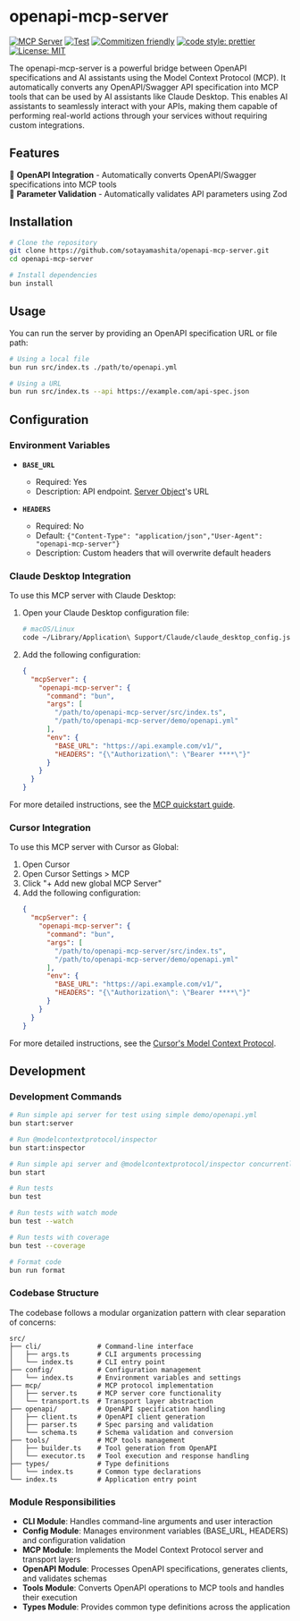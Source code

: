 # openapi-mcp-server

[![MCP Server](https://badge.mcpx.dev?type=server "MCP Server")](https://modelcontextprotocol.io/introduction) [![Test](https://github.com/sotayamashita/openapi-mcp-server/actions/workflows/test.yml/badge.svg)](https://github.com/sotayamashita/openapi-mcp-server/actions/workflows/test.yml) [![Commitizen friendly](https://img.shields.io/badge/commitizen-friendly-brightgreen.svg)](http://commitizen.github.io/cz-cli/) [![code style: prettier](https://img.shields.io/badge/code_style-prettier-ff69b4.svg)](https://github.com/prettier/prettier) [![License: MIT](https://img.shields.io/badge/License-MIT-yellow.svg)](https://opensource.org/licenses/MIT)

The openapi-mcp-server is a powerful bridge between OpenAPI specifications and AI assistants using the Model Context Protocol (MCP). It automatically converts any OpenAPI/Swagger API specification into MCP tools that can be used by AI assistants like Claude Desktop. This enables AI assistants to seamlessly interact with your APIs, making them capable of performing real-world actions through your services without requiring custom integrations.

## Features

🔌 **OpenAPI Integration** - Automatically converts OpenAPI/Swagger specifications into MCP tools  
🧩 **Parameter Validation** - Automatically validates API parameters using Zod

## Installation

```bash
# Clone the repository
git clone https://github.com/sotayamashita/openapi-mcp-server.git
cd openapi-mcp-server

# Install dependencies
bun install
```

## Usage

You can run the server by providing an OpenAPI specification URL or file path:

```bash
# Using a local file
bun run src/index.ts ./path/to/openapi.yml

# Using a URL
bun run src/index.ts --api https://example.com/api-spec.json
```

## Configuration

### Environment Variables

- **`BASE_URL`**

  - Required: Yes
  - Description: API endpoint. [Server Object](https://swagger.io/specification#server-object)'s URL

- **`HEADERS`**
  - Required: No
  - Default: `{"Content-Type": "application/json","User-Agent": "openapi-mcp-server"}`
  - Description: Custom headers that will overwrite default headers

### Claude Desktop Integration

To use this MCP server with Claude Desktop:

1. Open your Claude Desktop configuration file:

   ```bash
   # macOS/Linux
   code ~/Library/Application\ Support/Claude/claude_desktop_config.json
   ```

2. Add the following configuration:
   ```json
   {
     "mcpServer": {
       "openapi-mcp-server": {
         "command": "bun",
         "args": [
           "/path/to/openapi-mcp-server/src/index.ts",
           "/path/to/openapi-mcp-server/demo/openapi.yml"
         ],
         "env": {
           "BASE_URL": "https://api.example.com/v1/",
           "HEADERS": "{\"Authorization\": \"Bearer ****\"}"
         }
       }
     }
   }
   ```

For more detailed instructions, see the [MCP quickstart guide](https://modelcontextprotocol.io/quickstart/user).

### Cursor Integration

To use this MCP server with Cursor as Global:

1. Open Cursor
2. Open Cursor Settings > MCP
3. Click "+ Add new global MCP Server"
4. Add the following configuration:
   ```json
   {
     "mcpServer": {
       "openapi-mcp-server": {
         "command": "bun",
         "args": [
           "/path/to/openapi-mcp-server/src/index.ts",
           "/path/to/openapi-mcp-server/demo/openapi.yml"
         ],
         "env": {
           "BASE_URL": "https://api.example.com/v1/",
           "HEADERS": "{\"Authorization\": \"Bearer ****\"}"
         }
       }
     }
   }
   ```

For more detailed instructions, see the [Cursor's Model Context Protocol](https://docs.cursor.com/context/model-context-protocol#mcp-resources).

## Development

### Development Commands

```bash
# Run simple api server for test using simple demo/openapi.yml
bun start:server

# Run @modelcontextprotocol/inspector
bun start:inspector

# Run simple api server and @modelcontextprotocol/inspector concurrently
bun start

# Run tests
bun test

# Run tests with watch mode
bun test --watch

# Run tests with coverage
bun test --coverage

# Format code
bun run format
```

### Codebase Structure

The codebase follows a modular organization pattern with clear separation of concerns:

```
src/
├── cli/              # Command-line interface
│   ├── args.ts       # CLI arguments processing
│   └── index.ts      # CLI entry point
├── config/           # Configuration management
│   └── index.ts      # Environment variables and settings
├── mcp/              # MCP protocol implementation
│   ├── server.ts     # MCP server core functionality
│   └── transport.ts  # Transport layer abstraction
├── openapi/          # OpenAPI specification handling
│   ├── client.ts     # OpenAPI client generation
│   ├── parser.ts     # Spec parsing and validation
│   └── schema.ts     # Schema validation and conversion
├── tools/            # MCP tools management
│   ├── builder.ts    # Tool generation from OpenAPI
│   └── executor.ts   # Tool execution and response handling
├── types/            # Type definitions
│   └── index.ts      # Common type declarations
└── index.ts          # Application entry point
```

### Module Responsibilities

- **CLI Module**: Handles command-line arguments and user interaction
- **Config Module**: Manages environment variables (BASE_URL, HEADERS) and configuration validation
- **MCP Module**: Implements the Model Context Protocol server and transport layers
- **OpenAPI Module**: Processes OpenAPI specifications, generates clients, and validates schemas
- **Tools Module**: Converts OpenAPI operations to MCP tools and handles their execution
- **Types Module**: Provides common type definitions across the application
